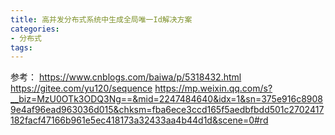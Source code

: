 ```yaml
---
title: 高并发分布式系统中生成全局唯一Id解决方案
categories: 
- 分布式
tags:
---
```





参考：
https://www.cnblogs.com/baiwa/p/5318432.html
https://gitee.com/yu120/sequence
https://mp.weixin.qq.com/s?__biz=MzU0OTk3ODQ3Ng==&mid=2247484640&idx=1&sn=375e916c89089e4af96ead963036d015&chksm=fba6ece3ccd165f5aedbfbdd501c2702417182facf47166b961e5ec418173a32433aa4b44d1d&scene=0#rd













